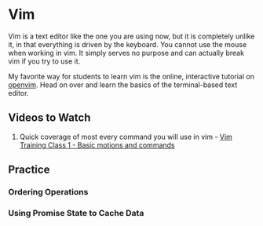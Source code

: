 # Vim

Vim is a text editor like the one you are using now, but it is completely unlike it, in that everything is driven by the keyboard. You cannot use the mouse when working in vim. It simply serves no purpose and can actually break vim if you try to use it.

My favorite way for students to learn vim is the online, interactive tutorial on [openvim](http://www.openvim.com/tutorial.html). Head on over and learn the basics of the terminal-based text editor.

## Videos to Watch

1. Quick coverage of most every command you will use in vim - [Vim Training Class 1 - Basic motions and commands](https://www.youtube.com/watch?v=Nim4_f5QUxA)

## Practice

### Ordering Operations

### Using Promise State to Cache Data
